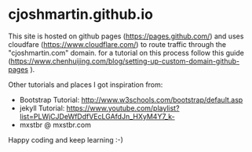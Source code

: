 # cjoshmartin.github.io

This site is hosted on  github pages (https://pages.github.com/) and uses cloudfare (https://www.cloudflare.com/) to route traffic through the "cjoshmartin.com" domain. for a tutorial on this process follow this guide (https://www.chenhuijing.com/blog/setting-up-custom-domain-github-pages ).

 Other tutorials and places I got inspiration from:
  
  * Bootstrap Tutorial: http://www.w3schools.com/bootstrap/default.asp
  * jekyll Tutorial: https://www.youtube.com/playlist?list=PLWjCJDeWfDdfVEcLGAfdJn_HXyM4Y7_k-
  *  mxstbr @ mxstbr.com

  Happy coding and keep learning :-)
